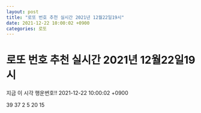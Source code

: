```yaml
---
layout: post
title: "로또 번호 추천 실시간 2021년 12월22일19시"
date: 2021-12-22 10:00:02 +0900
categories: 로또
---
```


# 로또 번호 추천 실시간 2021년 12월22일19시

지금 이 시각 행운번호!! 2021-12-22 10:00:02 +0900

 39  37  2  5  20  15 

